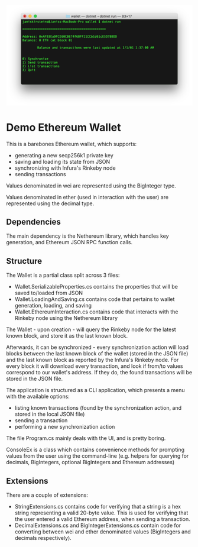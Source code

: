 ![Wallet Screnshot](img/wallet_screen.png)

# Demo Ethereum Wallet

This is a barebones Ethereum wallet, which supports:

- generating a new secp256k1 private key
- saving and loading its state from JSON
- synchronizing with Infura's Rinkeby node
- sending transactions

Values denominated in wei are represented using the BigInteger type.

Values denominated in ether (used in interaction with the user) are represented using the decimal type.

## Dependencies

The main dependency is the Nethereum library, which handles key generation, and Ethereum JSON RPC
function calls.

## Structure

The Wallet is a partial class split across 3 files:

- Wallet.SerializableProperties.cs contains the properties that will be saved to/loaded from JSON
- Wallet.LoadingAndSaving.cs contains code that pertains to wallet generation, loading, and saving
- Wallet.EthereumInteraction.cs contains code that interacts with the Rinkeby node using the Nethereum library

The Wallet - upon creation - will query the Rinkeby node for the latest known block, and store it as the
last known block.

Afterwards, it can be synchronized - every synchronization action will load blocks between the last known block 
of the wallet (stored in the JSON file) and the last known block as reported by the Infura's Rinkeby node. For
every block it will download every transaction, and look if from/to values correspond to our wallet's address. If they
do, the found transactions will be stored in the JSON file.

The application is structured as a CLI application, which presents a menu with the available options:

- listing known transactions (found by the synchronization action, and stored in the local JSON file)
- sending a transaction
- performing a new synchronization action

The file Program.cs mainly deals with the UI, and is pretty boring.

ConsoleEx is a class which contains convenience methods for prompting values from the user
using the command-line (e.g. helpers for querying for decimals, BigIntegers, optional BigIntegers and Ethereum addresses)

## Extensions

There are a couple of extensions:

- StringExtensions.cs contains code for verifying that a string is a hex string representing a valid 20-byte value.
  This is used for verifying that the user entered a valid Ethereum address, when sending a transaction.
- DecimalExtensions.cs and BigIntegerExtensions.cs contain code for converting between wei and ether denominated values
  (BigIntegers and decimals respectively).

